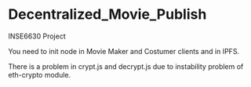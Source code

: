 # Decentralized_Movie_Publish
INSE6630 Project

You need to init node in Movie Maker and Costumer clients and in IPFS.

There is a problem in crypt.js and decrypt.js due to instability problem of eth-crypto module.

